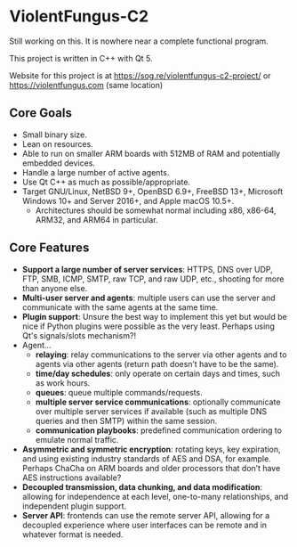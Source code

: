 # ViolentFungus-C2

Still working on this. It is nowhere near a complete functional program.

This project is written in C++ with Qt 5. 

Website for this project is at https://sog.re/violentfungus-c2-project/ or https://violentfungus.com (same location)

## Core Goals
* Small binary size.
* Lean on resources.
* Able to run on smaller ARM boards with 512MB of RAM and potentially embedded devices.
* Handle a large number of active agents.
* Use Qt C++ as much as possible/appropriate.
* Target GNU/Linux, NetBSD 9+, OpenBSD 6.9+, FreeBSD 13+, Microsoft Windows 10+ and Server 2016+, and Apple macOS 10.5+.
  * Architectures should be somewhat normal including x86, x86-64, ARM32, and ARM64 in particular.

## Core Features
* **Support a large number of server services**: HTTPS, DNS over UDP, FTP, SMB, ICMP, SMTP, raw TCP, and raw UDP, etc., shooting for more than anyone else.
* **Multi-user server and agents**: multiple users can use the server and communicate with the same agents at the same time.
* **Plugin support**: Unsure the best way to implement this yet but would be nice if Python plugins were possible as the very least. Perhaps using Qt's signals/slots mechanism?!
* Agent...
  * **relaying**: relay communications to the server via other agents and to agents via other agents (return path doesn’t have to be the same).
  * **time/day schedules**: only operate on certain days and times, such as work hours.
  * **queues**: queue multiple commands/requests.
  * **multiple server service communications**: optionally communicate over multiple server services if available (such as multiple DNS queries and then SMTP) within the same session.
  * **communication playbooks**: predefined communication ordering to emulate normal traffic.
* **Asymmetric and symmetric encryption**: rotating keys, key expiration, and using existing industry standards of AES and DSA, for example. Perhaps ChaCha on ARM boards and older processors that don’t have AES instructions available?
* **Decoupled transmission, data chunking, and data modification**: allowing for independence at each level, one-to-many relationships, and independent plugin support.
* **Server API**: frontends can use the remote server API, allowing for a decoupled experience where user interfaces can be remote and in whatever format is needed.
